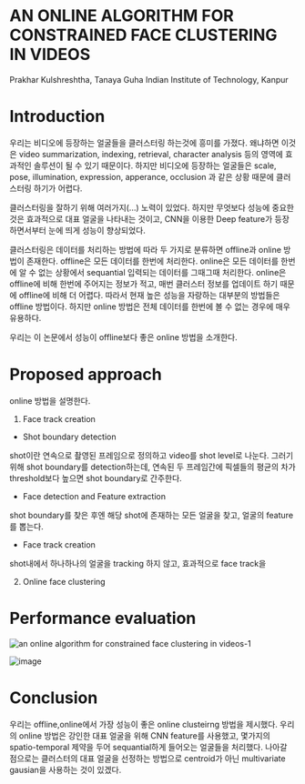 # AN ONLINE ALGORITHM FOR CONSTRAINED FACE CLUSTERING IN VIDEOS
Prakhar Kulshreshtha, Tanaya Guha
Indian Institute of Technology, Kanpur

# Introduction 
우리는 비디오에 등장하는 얼굴들을 클러스터링 하는것에 흥미를 가졌다. 
왜냐하면 이것은 video summarization, indexing, retrieval, character analysis 등의 영역에 효과적인 솔루션이 될 수 있기 때문이다.
하지만 비디오에 등장하는 얼굴들은 scale, pose, illumination, expression, apperance, occlusion 과 같은 상황 때문에 클러스터링 하기가 어렵다.

클러스터링을 잘하기 위해 여러가지(...) 노력이 있었다. 하지만 무엇보다 성능에 중요한것은 효과적으로 대표 얼굴을 나타내는 것이고, CNN을 이용한 Deep feature가 등장하면서부터 눈에 띄게 성능이 향상되었다.

클러스터링은 데이터를 처리하는 방법에 따라 두 가지로 분류하면 offline과 online 방법이 존재한다.
offline은 모든 데이터를 한번에 처리한다.
online은 모든 데이터를 한번에 알 수 없는 상황에서 sequantial 입력되는 데이터를 그때그때 처리한다.
online은 offline에 비해 한번에 주어지는 정보가 적고, 매번 클러스터 정보를 업데이트 하기 때문에 offline에 비해 더 어렵다.
따라서 현재 높은 성능을 자랑하는 대부분의 방법들은 offline 방법이다. 하지만 online 방법은 전체 데이터를 한번에 볼 수 없는 경우에 매우 유용하다.

우리는 이 논문에서 성능이 offline보다 좋은 online 방법을 소개한다.

# Proposed approach
online 방법을 설명한다.

1. Face track creation

* Shot boundary detection

shot이란 연속으로 촬영된 프레임으로 정의하고 video를 shot level로 나눈다. 그러기 위해 shot boundary를 detection하는데, 
연속된 두 프레임간에 픽셀들의 평균의 차가 threshold보다 높으면 shot boundary로 간주한다.
  
* Face detection and Feature extraction

shot boundary를 찾은 후엔 해당 shot에 존재하는 모든 얼굴을 찾고, 얼굴의 feature를 뽑는다.
  
* Face track creation

shot내에서 하나하나의 얼굴을 tracking 하지 않고, 효과적으로 face track을 
  
2. Online face clustering 

# Performance evaluation

![an online algorithm for constrained face clustering in videos-1](https://user-images.githubusercontent.com/23207379/51081658-5b5deb80-1738-11e9-828e-c0d2cf87584c.png)

![image](https://user-images.githubusercontent.com/23207379/51081694-08386880-1739-11e9-852f-11cff87f593a.png)

# Conclusion 
우리는 offline,online에서 가장 성능이 좋은 online clusteirng 방법을 제시했다. 
우리의 online 방법은 강인한 대표 얼굴을 위해 CNN feature를 사용했고, 몇가지의 spatio-temporal 제약을 두어 sequantial하게 들어오는 얼굴들을 처리했다.
나아갈 점으로는 클러스터의 대표 얼굴을 선정하는 방법으로 centroid가 아닌 multivariate gausian을 사용하는 것이 있겠다.
